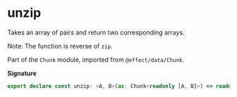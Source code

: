 # unzip

Takes an array of pairs and return two corresponding arrays.

Note: The function is reverse of `zip`.

Part of the `Chunk` module, imported from `@effect/data/Chunk`.

**Signature**

```ts
export declare const unzip: <A, B>(as: Chunk<readonly [A, B]>) => readonly [Chunk<A>, Chunk<B>]
```
